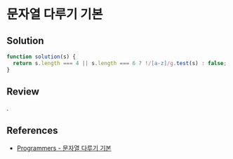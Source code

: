 # 문자열 다루기 기본

## Solution

```js
function solution(s) {
  return s.length === 4 || s.length === 6 ? !/[a-z]/g.test(s) : false;
}
```

## Review

.

## References

- [Programmers - 문자열 다루기 기본](https://school.programmers.co.kr/learn/courses/30/lessons/12918)
